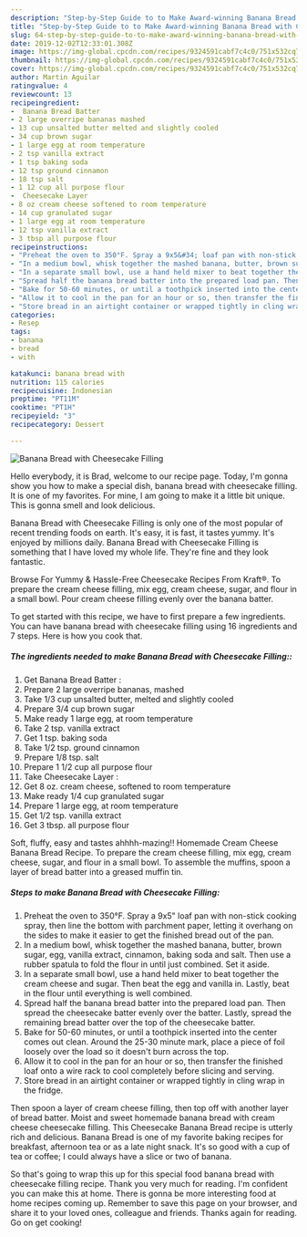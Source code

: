 ```yaml
---
description: "Step-by-Step Guide to to Make Award-winning Banana Bread with Cheesecake Filling"
title: "Step-by-Step Guide to to Make Award-winning Banana Bread with Cheesecake Filling"
slug: 64-step-by-step-guide-to-to-make-award-winning-banana-bread-with-cheesecake-filling
date: 2019-12-02T12:33:01.308Z
image: https://img-global.cpcdn.com/recipes/9324591cabf7c4c0/751x532cq70/banana-bread-with-cheesecake-filling-recipe-main-photo.jpg
thumbnail: https://img-global.cpcdn.com/recipes/9324591cabf7c4c0/751x532cq70/banana-bread-with-cheesecake-filling-recipe-main-photo.jpg
cover: https://img-global.cpcdn.com/recipes/9324591cabf7c4c0/751x532cq70/banana-bread-with-cheesecake-filling-recipe-main-photo.jpg
author: Martin Aguilar
ratingvalue: 4
reviewcount: 13
recipeingredient:
-  Banana Bread Batter 
- 2 large overripe bananas mashed
- 13 cup unsalted butter melted and slightly cooled
- 34 cup brown sugar
- 1 large egg at room temperature
- 2 tsp vanilla extract
- 1 tsp baking soda
- 12 tsp ground cinnamon
- 18 tsp salt
- 1 12 cup all purpose flour
-  Cheesecake Layer 
- 8 oz cream cheese softened to room temperature
- 14 cup granulated sugar
- 1 large egg at room temperature
- 12 tsp vanilla extract
- 3 tbsp all purpose flour
recipeinstructions:
- "Preheat the oven to 350°F. Spray a 9x5&#34; loaf pan with non-stick cooking spray, then line the bottom with parchment paper, letting it overhang on the sides to make it easier to get the finished bread out of the pan."
- "In a medium bowl, whisk together the mashed banana, butter, brown sugar, egg, vanilla extract, cinnamon, baking soda and salt. Then use a rubber spatula to fold the flour in until just combined. Set it aside."
- "In a separate small bowl, use a hand held mixer to beat together the cream cheese and sugar. Then beat the egg and vanilla in. Lastly, beat in the flour until everything is well combined."
- "Spread half the banana bread batter into the prepared load pan. Then spread the cheesecake batter evenly over the batter. Lastly, spread the remaining bread batter over the top of the cheesecake batter."
- "Bake for 50-60 minutes, or until a toothpick inserted into the center comes out clean. Around the 25-30 minute mark, place a piece of foil loosely over the load so it doesn&#39;t burn across the top."
- "Allow it to cool in the pan for an hour or so, then transfer the finished loaf onto a wire rack to cool completely before slicing and serving."
- "Store bread in an airtight container or wrapped tightly in cling wrap in the fridge."
categories:
- Resep
tags:
- banana
- bread
- with

katakunci: banana bread with
nutrition: 115 calories
recipecuisine: Indonesian
preptime: "PT11M"
cooktime: "PT1H"
recipeyield: "3"
recipecategory: Dessert

---
```



![Banana Bread with Cheesecake Filling](https://img-global.cpcdn.com/recipes/9324591cabf7c4c0/751x532cq70/banana-bread-with-cheesecake-filling-recipe-main-photo.jpg)

Hello everybody, it is Brad, welcome to our recipe page. Today, I'm gonna show you how to make a special dish, banana bread with cheesecake filling. It is one of my favorites. For mine, I am going to make it a little bit unique. This is gonna smell and look delicious.

Banana Bread with Cheesecake Filling is only one of the most popular of recent trending foods on earth. It's easy, it is fast, it tastes yummy. It's enjoyed by millions daily. Banana Bread with Cheesecake Filling is something that I have loved my whole life. They're fine and they look fantastic.

Browse For Yummy &amp; Hassle-Free Cheesecake Recipes From Kraft®. To prepare the cream cheese filling, mix egg, cream cheese, sugar, and flour in a small bowl. Pour cream cheese filling evenly over the banana batter.


To get started with this recipe, we have to first prepare a few ingredients. You can have banana bread with cheesecake filling using 16 ingredients and 7 steps. Here is how you cook that.

##### The ingredients needed to make Banana Bread with Cheesecake Filling::

1. Get  Banana Bread Batter :
1. Prepare 2 large overripe bananas, mashed
1. Take 1/3 cup unsalted butter, melted and slightly cooled
1. Prepare 3/4 cup brown sugar
1. Make ready 1 large egg, at room temperature
1. Take 2 tsp. vanilla extract
1. Get 1 tsp. baking soda
1. Take 1/2 tsp. ground cinnamon
1. Prepare 1/8 tsp. salt
1. Prepare 1 1/2 cup all purpose flour
1. Take  Cheesecake Layer :
1. Get 8 oz. cream cheese, softened to room temperature
1. Make ready 1/4 cup granulated sugar
1. Prepare 1 large egg, at room temperature
1. Get 1/2 tsp. vanilla extract
1. Get 3 tbsp. all purpose flour


Soft, fluffy, easy and tastes ahhhh-mazing!! Homemade Cream Cheese Banana Bread Recipe. To prepare the cream cheese filling, mix egg, cream cheese, sugar, and flour in a small bowl. To assemble the muffins, spoon a layer of bread batter into a greased muffin tin. 

##### Steps to make Banana Bread with Cheesecake Filling:

1. Preheat the oven to 350°F. Spray a 9x5&#34; loaf pan with non-stick cooking spray, then line the bottom with parchment paper, letting it overhang on the sides to make it easier to get the finished bread out of the pan.
1. In a medium bowl, whisk together the mashed banana, butter, brown sugar, egg, vanilla extract, cinnamon, baking soda and salt. Then use a rubber spatula to fold the flour in until just combined. Set it aside.
1. In a separate small bowl, use a hand held mixer to beat together the cream cheese and sugar. Then beat the egg and vanilla in. Lastly, beat in the flour until everything is well combined.
1. Spread half the banana bread batter into the prepared load pan. Then spread the cheesecake batter evenly over the batter. Lastly, spread the remaining bread batter over the top of the cheesecake batter.
1. Bake for 50-60 minutes, or until a toothpick inserted into the center comes out clean. Around the 25-30 minute mark, place a piece of foil loosely over the load so it doesn&#39;t burn across the top.
1. Allow it to cool in the pan for an hour or so, then transfer the finished loaf onto a wire rack to cool completely before slicing and serving.
1. Store bread in an airtight container or wrapped tightly in cling wrap in the fridge.


Then spoon a layer of cream cheese filling, then top off with another layer of bread batter. Moist and sweet homemade banana bread with cream cheese cheesecake filling. This Cheesecake Banana Bread recipe is utterly rich and delicious. Banana Bread is one of my favorite baking recipes for breakfast, afternoon tea or as a late night snack. It&#39;s so good with a cup of tea or coffee; I could always have a slice or two of banana. 

So that's going to wrap this up for this special food banana bread with cheesecake filling recipe. Thank you very much for reading. I'm confident you can make this at home. There is gonna be more interesting food at home recipes coming up. Remember to save this page on your browser, and share it to your loved ones, colleague and friends. Thanks again for reading. Go on get cooking!
